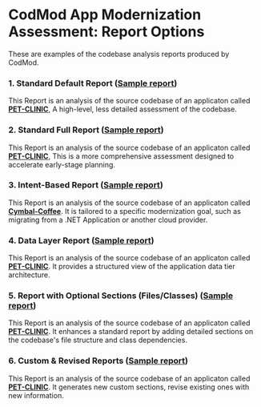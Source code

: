 # **CodMod App Modernization Assessment:**   **Report Options**

These are examples of the codebase analysis reports produced by CodMod.

### **1\. Standard Default Report ([Sample report](https://github.com/GoogleCloudPlatform/migrationcenter-utils/blob/f829a6bdccaf9ebe20e17f5efabf3318ff913633/tools/codmod/sample-reports/shopping-cart.html))**

This Report is an analysis of the source codebase of an applicaton called **[PET-CLINIC](https://github.com/spring-projects/spring-petclinic.git)**, A high-level, less detailed assessment of the codebase. 

### **2\. Standard Full Report ([Sample report](https://github.com/GoogleCloudPlatform/migrationcenter-utils/blob/f829a6bdccaf9ebe20e17f5efabf3318ff913633/tools/codmod/sample-reports/shopping-cart.html))**

This Report is an analysis of the source codebase of an applicaton called **[PET-CLINIC](https://github.com/spring-projects/spring-petclinic.git)**, This is a more comprehensive assessment designed to accelerate early-stage planning. 

### **3\. Intent-Based Report ([Sample report](https://github.com/GoogleCloudPlatform/migrationcenter-utils/blob/main/tools/codmod/sample-reports/cymbal-coffee-microsoft-modernization.html))**

This Report is an analysis of the source codebase of an applicaton called **[Cymbal-Coffee](https://github.com/idofl/cymbal-coffee-dotnet.git)**. It is tailored to a specific modernization goal, such as migrating from a .NET Application or another cloud provider.

### **4\. Data Layer Report ([Sample report](https://github.com/GoogleCloudPlatform/migrationcenter-utils/blob/main/tools/codmod/sample-reports/spring-petclinic-data-layer.html))**

This Report is an analysis of the source codebase of an applicaton called **[PET-CLINIC](https://github.com/spring-projects/spring-petclinic.git)**. It provides a structured view of the application data tier architecture.

### **5\. Report with Optional Sections (Files/Classes) ([Sample report](https://github.com/GoogleCloudPlatform/migrationcenter-utils/blob/main/tools/codmod/sample-reports/spring-petclinic-optional-sections.html))**

This Report is an analysis of the source codebase of an applicaton called **[PET-CLINIC](https://github.com/spring-projects/spring-petclinic.git)**. It enhances a standard report by adding detailed sections on the codebase's file structure and class dependencies. 

### **6\. Custom & Revised Reports ([Sample report](http://spring-petclinic-optional-sections.html))**

This Report is an analysis of the source codebase of an applicaton called **[PET-CLINIC](https://github.com/spring-projects/spring-petclinic.git)**. It generates new custom sections, revise existing ones with new information.
